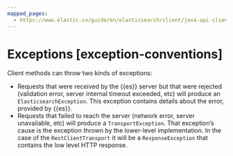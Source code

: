 ```yaml
---
mapped_pages:
  - https://www.elastic.co/guide/en/elasticsearch/client/java-api-client/current/exception-conventions.html
---
```


# Exceptions [exception-conventions]

Client methods can throw two kinds of exceptions:

* Requests that were received by the {{es}} server but that were rejected (validation error, server internal timeout exceeded, etc) will produce an `ElasticsearchException`. This exception contains details about the error, provided by {{es}}.
* Requests that failed to reach the server (network error, server unavailable, etc) will produce a `TransportException`. That exception’s cause is the exception thrown by the lower-level implementation. In the case of the `RestClientTransport` it will be a `ResponseException` that contains the low level HTTP response.

